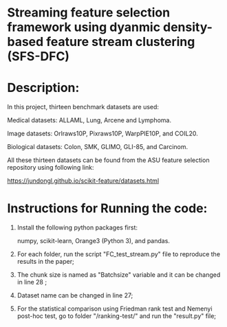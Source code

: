 # Streaming feature selection framework using dyanmic density-based feature stream clustering (SFS-DFC)

# Description:
In this project, thirteen benchmark datasets are used:

Medical datasets: ALLAML, Lung, Arcene and Lymphoma.

Image datasets: Orlraws10P, Pixraws10P, WarpPIE10P, and COIL20.

Biological datasets: Colon, SMK, GLIMO, GLI-85, and Carcinom.

All these thirteen datasets can be found from the ASU feature selection repository using following link:

https://jundongl.github.io/scikit-feature/datasets.html

# Instructions for Running the code:

1. Install the following python packages first:

   numpy, scikit-learn, Orange3 (Python 3), and pandas.

2. For each folder, run the script "FC_test_stream.py" file to reproduce the results in the paper;
3. The chunk size is named as "Batchsize" variable and it can be changed in line 28 ;
4. Dataset name can be changed in line 27; 
5. For the statistical comparison using Friedman rank test and Nemenyi post-hoc test, go to folder "/ranking-test/" and run the "result.py" file;
